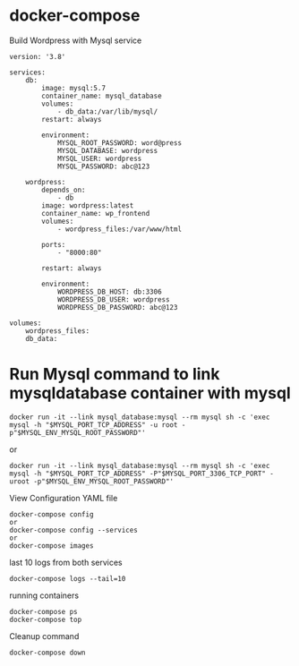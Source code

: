# docker-compose

Build Wordpress with Mysql service
```
version: '3.8'

services: 
    db:
        image: mysql:5.7
        container_name: mysql_database
        volumes: 
            - db_data:/var/lib/mysql/
        restart: always
        
        environment: 
            MYSQL_ROOT_PASSWORD: word@press
            MYSQL_DATABASE: wordpress
            MYSQL_USER: wordpress
            MYSQL_PASSWORD: abc@123
    
    wordpress:
        depends_on: 
            - db
        image: wordpress:latest
        container_name: wp_frontend
        volumes: 
            - wordpress_files:/var/www/html
        
        ports: 
            - "8000:80"
        
        restart: always
        
        environment: 
            WORDPRESS_DB_HOST: db:3306
            WORDPRESS_DB_USER: wordpress
            WORDPRESS_DB_PASSWORD: abc@123

volumes: 
    wordpress_files:
    db_data:

```
# Run Mysql command to link mysqldatabase container with mysql

```
docker run -it --link mysql_database:mysql --rm mysql sh -c 'exec mysql -h "$MYSQL_PORT_TCP_ADDRESS" -u root -p"$MYSQL_ENV_MYSQL_ROOT_PASSWORD"'
```
or 
```
docker run -it --link mysql_database:mysql --rm mysql sh -c 'exec mysql -h "$MYSQL_PORT_TCP_ADDRESS" -P"$MYSQL_PORT_3306_TCP_PORT" -uroot -p"$MYSQL_ENV_MYSQL_ROOT_PASSWORD"'
```
View Configuration YAML file
```
docker-compose config
or
docker-compose config --services
or
docker-compose images
```
last 10 logs from both services
```
docker-compose logs --tail=10
``` 
 running containers 
```
docker-compose ps
docker-compose top
```
Cleanup command
```
docker-compose down
```